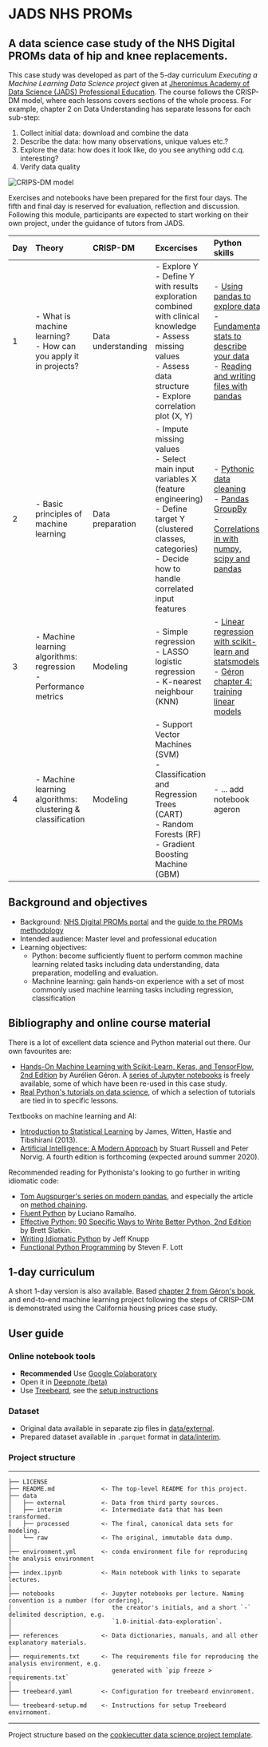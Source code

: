 # JADS NHS PROMs

## A data science case study of the NHS Digital PROMs data of hip and knee replacements.

This case study was developed as part of the 5-day curriculum _Executing a Machine Learning Data Science project_ given at [Jheronimus Academy of Data Science (JADS) Professional Education](https://jads.nl/business.html). The course follows the CRISP-DM model, where each lessons covers sections of the whole process. For example, chapter 2 on Data Understanding has separate lessons for each sub-step:

  1. Collect initial data: download and combine the data
  2. Describe the data: how many observations, unique values etc.?
  3. Explore the data: how does it look like, do you see anything odd c.q. interesting?
  4. Verify data quality

![CRIPS-DM model](https://github.com/dkapitan/jads-nhs-proms-hko/blob/master/references/crisp_visualguide.png?raw=true)

Exercises and notebooks have been prepared for the first four days. The fifth and final day is reserved for evaluation, reflection and discussion. Following this module, participants are expected to start working on their own project, under the guidance of tutors from JADS.

|Day |Theory |CRISP-DM |Excercises |Python skills|
|:---|:------|:--------|:----------|:------------|
|1 | - What is machine learning?<br>- How can you apply it in projects? | Data understanding | - Explore Y<br> - Define Y with results exploration combined with clinical knowledge<br> - Assess missing values<br> - Assess data structure<br> - Explore correlation plot (X, Y) | - [Using pandas to explore data](https://realpython.com/pandas-python-explore-dataset/)<br>- [Fundamental stats to describe your data](https://realpython.com/python-statistics/)<br>- [Reading and writing files with pandas](https://realpython.com/pandas-read-write-files/) |
|2 | - Basic principles of machine learning | Data preparation | - Impute missing values<br> - Select main input variables X (feature engineering)<br> - Define target Y (clustered classes, categories)<br> - Decide how to handle correlated input features | - [Pythonic data cleaning](https://realpython.com/python-data-cleaning-numpy-pandas/)<br>- [Pandas GroupBy](https://realpython.com/pandas-groupby/)<br> - [Correlations in with numpy, scipy and pandas](https://realpython.com/numpy-scipy-pandas-correlation-python/)|
|3 | - Machine learning algorithms: regression<br> - Performance metrics | Modeling | - Simple regression<br> - LASSO logistic regression<br> - K-nearest neighbour (KNN)<br>  | - [Linear regression with scikit-learn and statsmodels](https://realpython.com/linear-regression-in-python/)<br> - [Géron chapter 4: training linear models](https://github.com/ageron/handson-ml2/blob/master/04_training_linear_models.ipynb) |
|4 | - Machine learning algorithms: clustering & classification | Modeling | - Support Vector Machines (SVM)<br> - Classification and Regression Trees (CART)<br> - Random Forests (RF)<br> - Gradient Boosting Machine (GBM) | - ... add notebook ageron |

## Background and objectives

* Background: [NHS Digital PROMs portal](https://digital.nhs.uk/data-and-information/data-tools-and-services/data-services/patient-reported-outcome-measures-proms#case-studies) and the [guide to the PROMs methodology](https://digital.nhs.uk/binaries/content/assets/legacy/pdf/g/t/proms_guide_v12.pdf)
* Intended audience: Master level and professional education
* Learning objectives:
  * Python: become sufficiently fluent to perform common machine learning related tasks including data understanding, data preparation, modelling and evaluation.
  * Machnine learning: gain hands-on experience with a set of most commonly used machine learning tasks including regression, classification

## Bibliography and online course material

There is a lot of excellent data science and Python material out there. Our own favourites are:

* [Hands-On Machine Learning with Scikit-Learn, Keras, and TensorFlow, 2nd Edition](https://www.oreilly.com/library/view/hands-on-machine-learning/9781492032632/) by Aurélien Géron. A [series of Jupyter notebooks](https://github.com/ageron/handson-ml2) is freely available, some of which have been re-used in this case study.
* [Real Python's tutorials on data science](https://realpython.com/tutorials/data-science/), of which a selection of tutorials are tied in to specific lessons.

Textbooks on machine learning and AI:

* [Introduction to Statistical Learning](http://faculty.marshall.usc.edu/gareth-james/ISL/) by James, Witten, Hastie and Tibshirani (2013).
* [Artificial Intelligence: A Modern Approach](http://aima.cs.berkeley.edu/) by Stuart Russell and Peter Norvig. A fourth edition is forthcoming (expected around summer 2020).

Recommended reading for Pythonista's looking to go further in writing idiomatic code:

* [Tom Augspurger's series on modern pandas](https://tomaugspurger.github.io/modern-1-intro), and especially the article on [method chaining](https://tomaugspurger.github.io/method-chaining).
* [Fluent Python](https://www.oreilly.com/library/view/fluent-python/9781491946237/) by Luciano Ramalho.
* [Effective Python: 90 Specific Ways to Write Better Python, 2nd Edition](https://www.oreilly.com/library/view/effective-python-90/9780134854717/) by Brett Slatkin.
* [Writing Idiomatic Python](https://www.jeffknupp.com/writing-idiomatic-python-ebook/) by Jeff Knupp
* [Functional Python Programming](https://www.packtpub.com/eu/application-development/functional-python-programming-second-edition) by Steven F. Lott

## 1-day curriculum

A short 1-day version is also available. Based [chapter 2 from Géron's book](https://github.com/ageron/handson-ml2/blob/master/02_end_to_end_machine_learning_project.ipynb), and end-to-end machine learning project following the steps of CRISP-DM is demonstrated using the California housing prices case study.

## User guide

### Online notebook tools

* **Recommended** Use [Google Colaboratory](https://colab.research.google.com/github/dkapitan/jads-nhs-proms/blob/master/index.ipynb)
* Open it in [Deepnote (beta)](https://beta.deepnote.com/launch?template=data-science&url=https%3A//github.com/dkapitan/jads-nhs-proms/blob/master/index.ipynb)
* Use [Treebeard](https://treebeard.io/), see the [setup instructions](https://colab.research.google.com/github/dkapitan/jads-nhs-proms/blob/master/treebeard-setup.md)

### Dataset

* Original data available in separate zip files in [data/external](https://github.com/dkapitan/jads-nhs-proms/tree/master/data/external).
* Prepared dataset available in `.parquet` format in [data/interim](https://github.com/dkapitan/jads-nhs-proms/tree/master/data/interim).

### Project structure

---

    ├── LICENSE
    ├── README.md             <- The top-level README for this project.
    ├── data
    │   ├── external          <- Data from third party sources.
    │   ├── interim           <- Intermediate data that has been transformed.
    │   ├── processed         <- The final, canonical data sets for modeling.
    │   └── raw               <- The original, immutable data dump.
    │
    ├── environment.yml       <- conda environment file for reproducing the analysis environment
    │
    ├── index.ipynb           <- Main notebook with links to separate lectures.
    │
    ├── notebooks             <- Jupyter notebooks per lecture. Naming convention is a number (for ordering),
    │                            the creator's initials, and a short `-` delimited description, e.g.
    │                            `1.0-initial-data-exploration`.
    │
    ├── references            <- Data dictionaries, manuals, and all other explanatory materials.
    │
    ├── requirements.txt      <- The requirements file for reproducing the analysis environment, e.g.
    │                            generated with `pip freeze > requirements.txt`
    │
    ├── treebeard.yaml        <- Configuration for treebeard envinroment.
    │
    └── treebeard-setup.md    <- Instructions for setup Treebeard envirnoment.

---
Project structure based on the [cookiecutter data science project template](https://drivendata.github.io/cookiecutter-data-science/).

